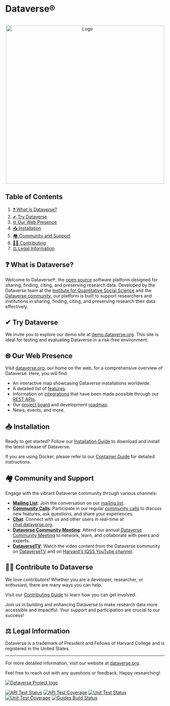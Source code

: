 Dataverse&#174;  
===============
<br />
<div align="center">
  <a href="#">
    <img src="https://github.com/IQSS/dataverse-frontend/assets/7512607/6c4d79e4-7be5-4102-88bd-dfa167dc79d3" alt="Logo" width="500">
  </a>
</div>

## Table of Contents

  <ol>
    <li><a href="#what-is-dataverse">❓ What is Dataverse?</a></li>
    <li><a href="#try-dataverse">✔ Try Dataverse</a></li>
    <li><a href="#our-web-presence">🌐 Our Web Presence</a></li>
    <li><a href="#installation">📥 Installation</a></li>
    <li><a href="#community-and-support">🏘 Community and Support</a></li>
    <li><a href="#contributing">🧑‍💻️ Contributing</a></li>
    <li><a href="#legal-informations">⚖️ Legal Information</a></li>
  </ol>

<a name="what-is-dataverse"></a>

## ❓  What is Dataverse?

Welcome to Dataverse®, the [open source][] software platform designed for sharing, finding, citing, and preserving research data. Developed by the Dataverse team at the [Institute for Quantitative Social Science](https://iq.harvard.edu/) and the [Dataverse community][], our platform is built to support researchers and institutions in sharing, finding, citing, and preserving research their data effectively.

<a name="try-dataverse"></a>

## ✔  Try Dataverse

We invite you to explore our demo site at [demo.dataverse.org][]. This site is ideal for testing and evaluating Dataverse in a risk-free environment.

<a name="our-web-presence"></a>

## 🌐  Our Web Presence

Visit [dataverse.org][], our home on the web, for a comprehensive overview of Dataverse. Here, you will find:

- An interactive map showcasing Dataverse installations worldwide.
- A detailed list of [features][].
- Information on [integrations][] that have been made possible through our [REST APIs][].
- Our [project board][] and development [roadmap][].
- News, events, and more.

<a name="installation"></a>

## 📥 Installation

Ready to get started? Follow our [Installation Guide][] to download and install the latest release of Dataverse.

If you are using Docker, please refer to our [Container Guide][] for detailed instructions.

<a name="community-and-support"></a>

## 🏘 Community and Support

Engage with the vibrant Dataverse community through various channels:

- **[Mailing List][]**: Join the conversation on our [mailing list][].
- **[Community Calls][]**: Participate in our regular [community calls][] to discuss new features, ask questions, and share your experiences.
- **[Chat][]**: Connect with us and other users in real-time at [chat.dataverse.org][].
- **[Dataverse Community Meeting][]**: Attend our annual [Dataverse Community Meeting][] to network, learn, and collaborate with peers and experts.
- **[DataverseTV][]**: Watch the video content from the Dataverse community on [DataverseTV][] and on [Harvard's IQSS YouTube channel][].

<a name="contributing"></a>
## 🧑‍💻️ Contribute to Dataverse

We love contributors! Whether you are a developer, researcher, or enthusiast, there are many ways you can help.

Visit our [Contributing Guide][] to learn how you can get involved.

Join us in building and enhancing Dataverse to make research data more accessible and impactful. Your support and participation are crucial to our success!

<a name="legal-informations"></a>
## ⚖️ Legal Information

Dataverse is a trademark of President and Fellows of Harvard College and is registered in the United States.

---
For more detailed information, visit our website at [dataverse.org][].

Feel free to reach out with any questions or feedback. Happy researching!

[![Dataverse Project logo](src/main/webapp/resources/images/dataverseproject_logo.jpg "Dataverse Project")](http://dataverse.org)

[![API Test Status](https://jenkins.dataverse.org/buildStatus/icon?job=IQSS-dataverse-develop&subject=API%20Test%20Status)](https://jenkins.dataverse.org/job/IQSS-dataverse-develop/)
[![API Test Coverage](https://img.shields.io/jenkins/coverage/jacoco?jobUrl=https%3A%2F%2Fjenkins.dataverse.org%2Fjob%2FIQSS-dataverse-develop&label=API%20Test%20Coverage)](https://jenkins.dataverse.org/job/IQSS-dataverse-develop/ws/target/coverage-it/index.html)
[![Unit Test Status](https://github.com/IQSS/dataverse/actions/workflows/maven_unit_test.yml/badge.svg?branch=develop)](https://github.com/IQSS/dataverse/actions/workflows/maven_unit_test.yml)
[![Unit Test Coverage](https://img.shields.io/coveralls/github/IQSS/dataverse?label=Unit%20Test%20Coverage)](https://coveralls.io/github/IQSS/dataverse?branch=develop)
[![Guides Build Status](https://github.com/IQSS/dataverse/actions/workflows/guides_build_sphinx.yml/badge.svg)](https://github.com/IQSS/dataverse/actions/workflows/guides_build_sphinx.yml)

[dataverse.org]: https://dataverse.org
[demo.dataverse.org]: https://demo.dataverse.org
[Dataverse community]: https://dataverse.org/developers
[Installation Guide]: https://guides.dataverse.org/en/latest/installation/index.html
[latest release]: https://github.com/IQSS/dataverse/releases
[Container Guide]: https://guides.dataverse.org/en/latest/container/index.html
[features]: https://dataverse.org/software-features
[project board]: https://github.com/orgs/IQSS/projects/34
[roadmap]: https://www.iq.harvard.edu/roadmap-dataverse-project
[integrations]: https://dataverse.org/integrations
[REST APIs]: https://guides.dataverse.org/en/latest/api/index.html
[Contributing Guide]: CONTRIBUTING.md
[mailing list]: https://groups.google.com/group/dataverse-community
[community call]: https://dataverse.org/community-calls
[Chat]: https://chat.dataverse.org
[chat.dataverse.org]: https://chat.dataverse.org
[Dataverse Community Meeting]: https://dataverse.org/events
[open source]: LICENSE.md
[community calls]: https://dataverse.org/community-calls
[DataverseTV]: https://dataverse.org/dataversetv
[Harvard's IQSS YouTube channel]: https://www.youtube.com/@iqssatharvarduniversity8672
